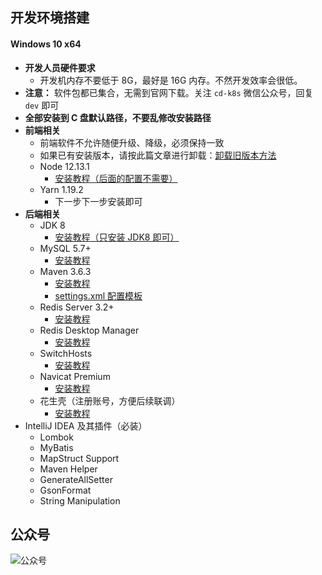 
## 开发环境搭建

#### Windows 10 x64

- **开发人员硬件要求**
    - 开发机内存不要低于 8G，最好是 16G 内存。不然开发效率会很低。
- **注意：** 软件包都已集合，无需到官网下载。关注 `cd-k8s` 微信公众号，回复 `dev` 即可
- **全部安装到 C 盘默认路径，不要乱修改安装路径**
- **前端相关**
    - 前端软件不允许随便升级、降级，必须保持一致
    - 如果已有安装版本，请按此篇文章进行卸载：[卸载旧版本方法](https://github.com/cdk8s/cdk8s-team-style/blob/master/files/frontend/windows-node-uninstall.md)
    - Node 12.13.1
        - [安装教程（后面的配置不需要）](https://www.bilibili.com/video/BV1RE411Q7bj)
    - Yarn 1.19.2
        - 下一步下一步安装即可
- **后端相关**
    - JDK 8
        - [安装教程（只安装 JDK8 即可）](https://www.bilibili.com/video/BV1GE411J7Um)
    - MySQL 5.7+
        - [安装教程](https://www.bilibili.com/video/BV184411j78d)
    - Maven 3.6.3
        - [安装教程](https://www.bilibili.com/video/BV1x7411n7PS)
        - [settings.xml 配置模板](https://github.com/cdk8s/cdk8s-team-style/blob/master/files/maven/settings.xml)
    - Redis Server 3.2+
        - [安装教程](https://www.runoob.com/redis/redis-install.html)
    - Redis Desktop Manager
        - [安装教程](https://www.cnblogs.com/chengxs/p/9090819.html)
    - SwitchHosts
        - [安装教程](https://www.bilibili.com/video/BV1G4411x7kz)
    - Navicat Premium
        - [安装教程](https://www.bilibili.com/video/BV1yE411u73v)
    - 花生壳（注册账号，方便后续联调）
        - [安装教程](https://github.com/cdk8s/cdk8s-team-style/blob/master/test/test-style.md)
- IntelliJ IDEA 及其插件（必装）
    - Lombok
    - MyBatis
    - MapStruct Support
    - Maven Helper
    - GenerateAllSetter
    - GsonFormat
    - String Manipulation

## 公众号

![公众号](http://img.gitnavi.com/markdown/cdk8s_qr_300px.png)